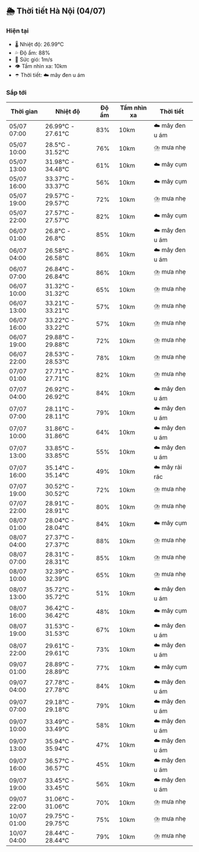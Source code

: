 ## 🌦️ Thời tiết Hà Nội (04/07)

### Hiện tại

- 🌡️ Nhiệt độ: 26.99℃
- 💦 Độ ẩm: 88%
- 💨 Sức gió: 1m/s
- 👁️ Tầm nhìn xa: 10km
- ☂️ Thời tiết: ☁️ mây đen u ám

### Sắp tới

| Thời gian | Nhiệt độ | Độ ẩm | Tầm nhìn xa | Thời tiết |
| --- | --- | --- | --- | --- |
| 05/07 07:00 | 26.99℃ - 27.61℃ | 83% | 10km | ☁️ mây đen u ám |
| 05/07 10:00 | 28.5℃ - 31.52℃ | 76% | 10km | ⛈️ mưa nhẹ |
| 05/07 13:00 | 31.98℃ - 34.48℃ | 61% | 10km | ☁️ mây cụm |
| 05/07 16:00 | 33.37℃ - 33.37℃ | 56% | 10km | ☁️ mây cụm |
| 05/07 19:00 | 29.57℃ - 29.57℃ | 72% | 10km | ⛈️ mưa nhẹ |
| 05/07 22:00 | 27.57℃ - 27.57℃ | 82% | 10km | ☁️ mây cụm |
| 06/07 01:00 | 26.8℃ - 26.8℃ | 85% | 10km | ☁️ mây đen u ám |
| 06/07 04:00 | 26.58℃ - 26.58℃ | 86% | 10km | ☁️ mây đen u ám |
| 06/07 07:00 | 26.84℃ - 26.84℃ | 86% | 10km | ⛈️ mưa nhẹ |
| 06/07 10:00 | 31.32℃ - 31.32℃ | 65% | 10km | ⛈️ mưa nhẹ |
| 06/07 13:00 | 33.21℃ - 33.21℃ | 57% | 10km | ⛈️ mưa nhẹ |
| 06/07 16:00 | 33.22℃ - 33.22℃ | 57% | 10km | ⛈️ mưa nhẹ |
| 06/07 19:00 | 29.88℃ - 29.88℃ | 72% | 10km | ⛈️ mưa nhẹ |
| 06/07 22:00 | 28.53℃ - 28.53℃ | 78% | 10km | ⛈️ mưa nhẹ |
| 07/07 01:00 | 27.71℃ - 27.71℃ | 82% | 10km | ⛈️ mưa nhẹ |
| 07/07 04:00 | 26.92℃ - 26.92℃ | 84% | 10km | ☁️ mây đen u ám |
| 07/07 07:00 | 28.11℃ - 28.11℃ | 79% | 10km | ☁️ mây đen u ám |
| 07/07 10:00 | 31.86℃ - 31.86℃ | 64% | 10km | ☁️ mây đen u ám |
| 07/07 13:00 | 33.85℃ - 33.85℃ | 55% | 10km | ☁️ mây đen u ám |
| 07/07 16:00 | 35.14℃ - 35.14℃ | 49% | 10km | ☁️ mây rải rác |
| 07/07 19:00 | 30.52℃ - 30.52℃ | 72% | 10km | ⛈️ mưa nhẹ |
| 07/07 22:00 | 28.91℃ - 28.91℃ | 80% | 10km | ⛈️ mưa nhẹ |
| 08/07 01:00 | 28.04℃ - 28.04℃ | 84% | 10km | ☁️ mây cụm |
| 08/07 04:00 | 27.37℃ - 27.37℃ | 88% | 10km | ⛈️ mưa nhẹ |
| 08/07 07:00 | 28.31℃ - 28.31℃ | 85% | 10km | ⛈️ mưa nhẹ |
| 08/07 10:00 | 32.39℃ - 32.39℃ | 65% | 10km | ⛈️ mưa nhẹ |
| 08/07 13:00 | 35.72℃ - 35.72℃ | 51% | 10km | ☁️ mây đen u ám |
| 08/07 16:00 | 36.42℃ - 36.42℃ | 48% | 10km | ☁️ mây cụm |
| 08/07 19:00 | 31.53℃ - 31.53℃ | 67% | 10km | ☁️ mây đen u ám |
| 08/07 22:00 | 29.61℃ - 29.61℃ | 73% | 10km | ☁️ mây đen u ám |
| 09/07 01:00 | 28.89℃ - 28.89℃ | 77% | 10km | ☁️ mây cụm |
| 09/07 04:00 | 27.78℃ - 27.78℃ | 84% | 10km | ☁️ mây đen u ám |
| 09/07 07:00 | 29.18℃ - 29.18℃ | 79% | 10km | ☁️ mây đen u ám |
| 09/07 10:00 | 33.49℃ - 33.49℃ | 58% | 10km | ☁️ mây đen u ám |
| 09/07 13:00 | 35.94℃ - 35.94℃ | 47% | 10km | ☁️ mây đen u ám |
| 09/07 16:00 | 36.57℃ - 36.57℃ | 45% | 10km | ☁️ mây đen u ám |
| 09/07 19:00 | 33.45℃ - 33.45℃ | 56% | 10km | ☁️ mây đen u ám |
| 09/07 22:00 | 31.06℃ - 31.06℃ | 70% | 10km | ⛈️ mưa nhẹ |
| 10/07 01:00 | 29.75℃ - 29.75℃ | 75% | 10km | ⛈️ mưa nhẹ |
| 10/07 04:00 | 28.44℃ - 28.44℃ | 79% | 10km | ⛈️ mưa nhẹ |
